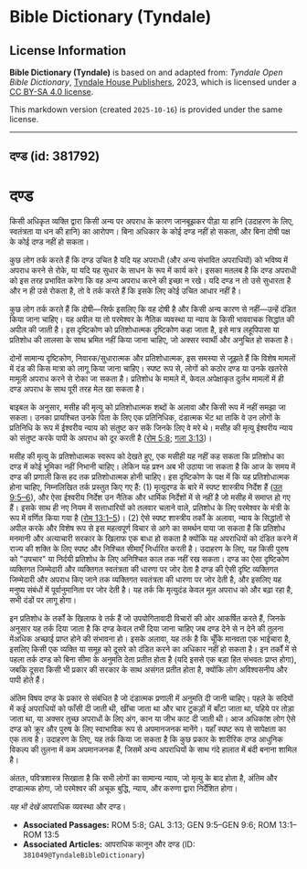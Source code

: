 # Bible Dictionary (Tyndale)

## License Information

**Bible Dictionary (Tyndale)** is based on and adapted from: _Tyndale Open Bible Dictionary_, [Tyndale House Publishers](https://tyndaleopenresources.com/), 2023, which is licensed under a [CC BY-SA 4.0 license](https://creativecommons.org/licenses/by-sa/4.0/legalcode.en).

This markdown version (created `2025-10-16`) is provided under the same license.



--------------------------------

## दण्ड (id: 381792)

दण्ड
====

किसी अधिकृत व्यक्ति द्वारा किसी अन्य पर अपराध के कारण जानबूझकर पीड़ा या हानि (उदाहरण के लिए, स्वतंत्रता या धन की हानि) का आरोपण। बिना अधिकार के कोई दण्ड नहीं हो सकता, और बिना दोषी पक्ष के कोई दण्ड नहीं हो सकता। 

कुछ लोग तर्क करते हैं कि दण्ड उचित है यदि यह अपराधी (और अन्य संभावित अपराधियों) को भविष्य में अपराध करने से रोके, या यदि यह सुधार के साधन के रूप में कार्य करे। इसका मतलब है कि दण्ड अपराधी को इस तरह प्रभावित करेगा कि वह अन्य अपराध करने की इच्छा न रखे। यदि दण्ड न तो उसे सुधारता है और न ही उसे रोकता है, तो वे तर्क करते हैं कि इसके लिए कोई उचित आधार नहीं है।

कुछ लोग तर्क करते हैं कि दोषी—सिर्फ इसलिए कि वह दोषी है और किसी अन्य कारण से नहीं—उन्हें दंडित किया जाना चाहिए। यह अपील या तो परमेश्वर के नैतिक व्यवस्था या न्याय के किसी भाववाचक सिद्धांत की अपील की जाती है। इस दृष्टिकोण को प्रतिशोधात्मक दृष्टिकोण कहा जाता है, इसे मात्र लहूपिपासा या प्रतिशोध की लालसा के साथ भ्रमित नहीं किया जाना चाहिए, जो अक्सर स्वार्थी और अनुचित हो सकता है।

दोनों सामान्य दृष्टिकोण, निवारक/सुधारात्मक और प्रतिशोधात्मक, इस समस्या से जूझते हैं कि विशेष मामलों में दंड की किस मात्रा को लागू किया जाना चाहिए। स्पष्ट रूप से, लोगों को कठोर दण्ड या उनके खतरेसे मामूली अपराध करने से रोका जा सकता है। प्रतिशोध के मामले में, केवल अपेक्षाकृत दुर्लभ मामलों में ही दण्ड अपराध के साथ पूरी तरह मेल खा सकता है।

बाइबल के अनुसार, मसीह की मृत्यु को प्रतिशोधात्मक शब्दों के अलावा और किसी रूप में नहीं समझा जा सकता। उनका प्रायश्चित उनके पिता के लिए एक प्रतिनिधिक, दंडात्मक भेंट था ताकि वे उन लोगों के प्रतिनिधि के रूप में ईश्वरीय न्याय को संतुष्ट कर सकें जिनके लिए वे मरे थे। मसीह की मृत्यु ईश्वरीय न्याय को संतुष्ट करके पापी के अपराध को दूर करती है ([रोम 5:8](https://ref.ly/Rom5:8); [गला 3:13](https://ref.ly/Gal3:13))। 

मसीह की मृत्यु के प्रतिशोधात्मक स्वरूप को देखते हुए, एक मसीही यह नहीं कह सकता कि प्रतिशोध का दण्ड में कोई भूमिका नहीं निभानी चाहिए। लेकिन यह प्रश्न अब भी उठाया जा सकता है कि आज के समय में दण्ड की प्रणाली किस हद तक प्रतिशोधात्मक होनी चाहिए। इस दृष्टिकोण के पक्ष में कि यह प्रतिशोधात्मक होना चाहिए, निम्नलिखित तर्क प्रस्तुत किए गए हैं: (1\) मृत्युदण्ड के बारे में स्पष्ट शास्त्रीय निर्देश हैं ([उत 9:5–6](https://ref.ly/Gen9:5-Gen9:6)), और ऐसा ईश्वरीय निर्देश उन नैतिक और धार्मिक निर्देशों में से नहीं है जो मसीह में समाप्त हो गए हैं। इसके साथ ही नए नियम में सत्ताधारियों को तलवार चलाने वाले, प्रतिशोध के लिए परमेश्वर के मंत्री के रूप में वर्णित किया गया है ([रोम 13:1–5](https://ref.ly/Rom13:1-Rom13:5))। (2\) ऐसे स्पष्ट शास्त्रीय तर्कों के अलावा, न्याय के सिद्धांतों से अपील करके और विशेष रूप से इस महत्वपूर्ण विचार से आगे का समर्थन पाया जा सकता है कि प्रतिशोध मनमानी और अत्याचारी सरकार के खिलाफ एक बाधा हो सकता है क्योंकि यह अपराधियों को दंडित करने में राज्य की शक्ति के लिए स्पष्ट और निश्चित सीमाएँ निर्धारित करती है। उदाहरण के लिए, यह किसी पुरुष को "उपचार" या निर्दयी प्रतिशोध के लिए अनिश्चित काल तक नहीं रख सकता। दण्ड का ऐसा दृष्टिकोण व्यक्तिगत जिम्मेदारी और व्यक्तिगत स्वतंत्रता की धारणा पर जोर देता है दण्ड की ऐसी दृष्टि व्यक्तिगत जिम्मेदारी और अपराध किए जाने तक व्यक्तिगत स्वतंत्रता की धारणा पर जोर देती है, और इसलिए यह मनुष्य संबंधों में पूर्वानुमानिता पर जोर देती है। यह तर्क कि मृत्युदंड केवल मूल अपराध को और बढ़ा रहा है, सभी दंडों पर लागू होगा।

इन प्रतिशोध के तर्कों के खिलाफ वे तर्क हैं जो उपयोगितावादी विचारों की ओर आकर्षित करते हैं, जिनके अनुसार यह तर्क दिया जाता है कि दण्ड केवल तभी दिया जाना चाहिए जब दण्ड देने से न देने की तुलना मेंअधिक अच्छाई प्राप्त होने की संभावना हो। इसके अलावा, यह तर्क है कि चूँकि मानवता एक भाईचारा है, इसलिए किसी एक व्यक्ति या समूह को दूसरे को दंडित करने का अधिकार नहीं हो सकता है। इन तर्कों में से पहला तर्क दण्ड को बिना सीमा के अनुमति देता प्रतीत होता है (यदि इससे एक बड़ा हित संभवतः प्राप्त होगा), जबकि दूसरा किसी भी प्रकार की सरकार के साथ असंगत प्रतीत होता है, क्योंकि लोग अविश्वसनीय और पापी होते हैं।

अंतिम विषय दण्ड के प्रकार से संबंधित है जो दंडात्मक प्रणाली में अनुमति दी जानी चाहिए। पहले के सदियों में कई अपराधियों को फाँसी दी जाती थी, खींचा जाता था और चार टुकड़ों में बाँटा जाता था, पहिये पर तोड़ा जाता था, या अक्सर तुच्छ अपराधों के लिए अंग, कान या जीभ काट दी जाती थी। आज अधिकांश लोग ऐसे दण्ड को क्रूर और पुरुष के लिए स्वाभाविक रूप से अपमानजनक मानेंगे। यहाँ स्पष्ट रूप से सापेक्षता का एक तत्व है। उदाहरण के लिए, यह तर्क किया जा सकता है कि कुछ प्रकार के शारीरिक दण्ड आधुनिक विकल्प की तुलना में कम अपमानजनक हैं, जिसमें अन्य अपराधियों के साथ गंदे हालात में बंदी बनाना शामिल है।

अंततः, पवित्रशास्त्र सिखाता है कि सभी लोगों का सामान्य न्याय, जो मृत्यु के बाद होता है, अंतिम और दण्डात्मक होगा, जो परमेश्वर की अचूक बुद्धि, न्याय, और करुणा द्वारा निर्देशित होगा।

*यह भी देखें* आपराधिक व्यवस्था और दण्ड।

* **Associated Passages:** ROM 5:8; GAL 3:13; GEN 9:5–GEN 9:6; ROM 13:1–ROM 13:5
* **Associated Articles:** आपराधिक कानून और दण्ड (ID: `381049@TyndaleBibleDictionary`)


